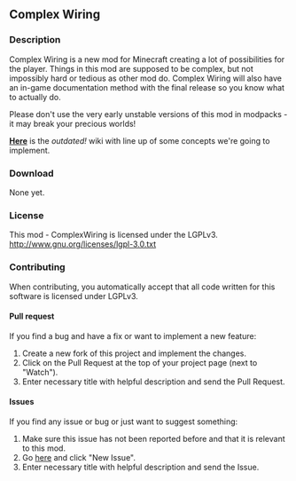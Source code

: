 ## Complex Wiring

### Description
Complex Wiring is a new mod for Minecraft creating a lot of possibilities for the player.
Things in this mod are supposed to be complex, but not impossibly hard or tedious as other mod do.
Complex Wiring will also have an in-game documentation method with the final release so you know what to actually do.

Please don't use the very early unstable versions of this mod in modpacks - it may break your precious worlds!

[**Here**](http://complexwiring.numerios.eu) is the *outdated!* wiki with line up of some concepts we're going to implement.

### Download
None yet.

### License
This mod - ComplexWiring is licensed under the LGPLv3.
http://www.gnu.org/licenses/lgpl-3.0.txt

### Contributing

When contributing, you automatically accept that all code written for this software is licensed under LGPLv3.

#### Pull request
If you find a bug and have a fix or want to implement a new feature:

1. Create a new fork of this project and implement the changes.
2. Click on the Pull Request at the top of your project page (next to "Watch").
3. Enter necessary title with helpful description and send the Pull Request.

#### Issues
If you find any issue or bug or just want to suggest something:

1. Make sure this issue has not been reported before and that it is relevant to this mod.
2. Go [here](https://github.com/numerios/ComplexWiring/issues) and click "New Issue".
3. Enter necessary title with helpful description and send the Issue. 
